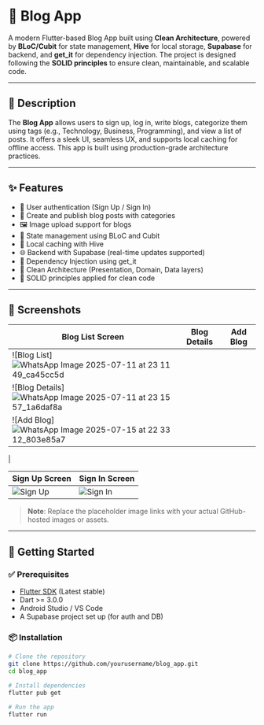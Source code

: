 # 📱 Blog App

A modern Flutter-based Blog App built using **Clean Architecture**, powered by **BLoC/Cubit** for state management, **Hive** for local storage, **Supabase** for backend, and **get_it** for dependency injection. The project is designed following the **SOLID principles** to ensure clean, maintainable, and scalable code.

---

## 📝 Description

The **Blog App** allows users to sign up, log in, write blogs, categorize them using tags (e.g., Technology, Business, Programming), and view a list of posts. It offers a sleek UI, seamless UX, and supports local caching for offline access. This app is built using production-grade architecture practices.

---

## ✨ Features

- 🔐 User authentication (Sign Up / Sign In)
- 📝 Create and publish blog posts with categories
- 🖼️ Image upload support for blogs
- 🧠 State management using BLoC and Cubit
- 💾 Local caching with Hive
- 🌐 Backend with Supabase (real-time updates supported)
- 🧰 Dependency Injection using get_it
- 🧱 Clean Architecture (Presentation, Domain, Data layers)
- 🧼 SOLID principles applied for clean code

---

## 📸 Screenshots

| Blog List Screen | Blog Details | Add Blog |
|------------------|--------------|----------|
| ![Blog List] ![WhatsApp Image 2025-07-11 at 23 11 49_ca45cc5d](https://github.com/user-attachments/assets/da6540da-8cd1-4f09-a168-5ba64b94cf6a)
| ![Blog Details] ![WhatsApp Image 2025-07-11 at 23 15 57_1a6daf8a](https://github.com/user-attachments/assets/9060b0b7-42d3-40ce-9bb6-dc12809ec645)
| ![Add Blog] ![WhatsApp Image 2025-07-15 at 22 33 12_803e85a7](https://github.com/user-attachments/assets/9595997e-1c1f-436b-8f3d-47c9277ca93d)
 |

| Sign Up Screen | Sign In Screen |
|----------------|----------------|
| ![Sign Up](https://github.com/yourusername/blog_app/assets/preview_signup.jpg) | ![Sign In](https://github.com/yourusername/blog_app/assets/preview_signin.jpg) |

> **Note**: Replace the placeholder image links with your actual GitHub-hosted images or assets.

---

## 🚀 Getting Started

### ✅ Prerequisites

- [Flutter SDK](https://flutter.dev/docs/get-started/install) (Latest stable)
- Dart >= 3.0.0
- Android Studio / VS Code
- A Supabase project set up (for auth and DB)

### 📦 Installation

```bash
# Clone the repository
git clone https://github.com/yourusername/blog_app.git
cd blog_app

# Install dependencies
flutter pub get

# Run the app
flutter run


